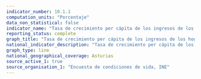 ```yaml
---
indicator_number: 10.1.1
computation_units: "Porcentaje"
data_non_statistical: false
indicator_name: "Tasa de crecimiento per cápita de los ingresos de los hogares de la población total"
reporting_status: complete
graph_title: "Tasa de crecimiento per cápita de los ingresos de los hogares de la población total"
national_indicator_description: "Tasa de crecimiento per cápita de los ingresos de los hogares de la población total"
graph_type: line
national_geographical_coverage: Asturias
source_active_1: true
source_organisation_1: "Encuesta de condiciones de vida, INE"
---
```

